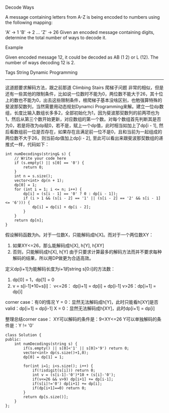 Decode Ways 

A message containing letters from A-Z is being encoded to numbers using the following mapping:

'A' -> 1
'B' -> 2
...
'Z' -> 26
Given an encoded message containing digits, determine the total number of ways to decode it.

Example

Given encoded message 12, it could be decoded as AB (1 2) or L (12).
The number of ways decoding 12 is 2.

Tags 
String Dynamic Programming

----------
这道题要求解码方法，跟之前那道 Climbing Stairs 爬梯子问题 非常的相似，但是还有一些其他的限制条件，比如说一位数时不能为0，两位数不能大于26，其十位上的数也不能为0，出去这些限制条件，根爬梯子基本没啥区别，也勉强算特殊的斐波那契数列，当然需要用动态规划Dynamci Programming来解。建立一位dp数组，长度比输入数组长多多2，全部初始化为1，因为斐波那契数列的前两项也为1，然后从第三个数开始更新，对应数组的第一个数。对每个数组首先判断其是否为0，若是将改为dp赋0，若不是，赋上一个dp值，此时相当如加上了dp[i - 1], 然后看数组前一位是否存在，如果存在且满足前一位不是0，且和当前为一起组成的两位数不大于26，则当前dp值加上dp[i - 2], 至此可以看出来跟斐波那契数组的递推式一样，代码如下：

    int numDecodings(string& s) {
        // Write your code here
        if (s.empty() || s[0] == '0') {
            return 0;
        }
        int n = s.size();
        vector<int> dp(n + 1);
        dp[0] = 1;
        for (int i = 1; i <= n; i++) {
            dp[i] = (s[i - 1] == '0' ? 0 : dp[i - 1]);
            if (i > 1 && (s[i - 2] == '1' || (s[i - 2] == '2' && s[i - 1] <= '6'))) {
                dp[i] = dp[i] + dp[i - 2];
            }
        }
        return dp[n];
    }

假设解码函数为h。对于一位数X，只能解码成h[X]。而对于一个两位数XY：
1. 如果XY<=26，那么能解码成h[X], h[Y], h[XY]
2. 否则，只能解码成h[X], h[Y]
由于只要求计算最多的解码方法而并不要求每种解码的结果，所以用DP做更为合适高效。

定义dp[i+1]为能解码长度为i+1的string s[0:i]的方法数：

1. dp[0] = 1，dp[1] = 0
2. v = s[i-1]*10+s[i]：
v<=26： dp[i+1] = dp[i] + dp[i-1]
v>26：dp[i+1] = dp[i]

corner case：有0的情况
Y = 0：显然无法解码成h[Y]，此时只能看h[XY]是否valid：dp[i+1] = dp[i-1]
X = 0：显然无法解码成h[XY]，此时dp[i+1] = dp[i]

整理总结corner case：
XY可以解码的条件是：9<XY<=26
Y可以单独解码的条件是：Y != '0'

	class Solution {
	public:
	    int numDecodings(string s) {
	        if(s.empty() || s[0]<'1' || s[0]>'9') return 0;
	        vector<int> dp(s.size()+1,0);
	        dp[0] = dp[1] = 1;
	        
	        for(int i=1; i<s.size(); i++) {
	            if(!isdigit(s[i])) return 0;
	            int v = (s[i-1]-'0')*10 + (s[i]-'0');
	            if(v<=26 && v>9) dp[i+1] += dp[i-1];
	            if(s[i]!='0') dp[i+1] += dp[i];
	            if(dp[i+1]==0) return 0;
	        }
	        return dp[s.size()];
	    }
	};